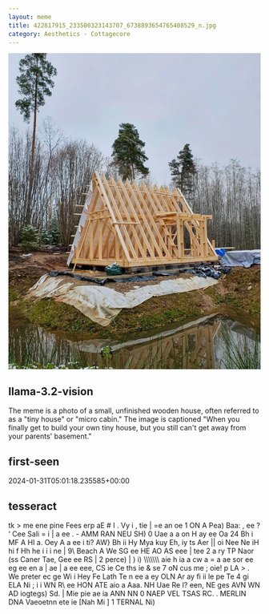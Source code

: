 ```yaml
---
layout: meme
title: 422817915_233500323143707_6738893654765408529_n.jpg
category: Aesthetics - Cottagecore
---
```


<div markdown="0"><a href="422817915_233500323143707_6738893654765408529_n.jpg"><img class="photo" src="422817915_233500323143707_6738893654765408529_n.jpg" /></a>

<h2>llama-3.2-vision</h2>
<p title="Llama-3.2-11B is a really good model that probably gets the visual details right but doesn't understand literary or media references, and often fails to accurately represent the physical arrangement of objects and the implied relationships between the objects.">The meme is a photo of a small, unfinished wooden house, often referred to as a &quot;tiny house&quot; or &quot;micro cabin.&quot; The image is captioned &quot;When you finally get to build your own tiny house, but you still can&#x27;t get away from your parents&#x27; basement.&quot;</p>

<h2>first-seen</h2>
<p title="Because Git doesn't preserve file modification times, this metadata file contains the file's modification time when it was added to the library.">2024-01-31T05:01:18.235585+00:00</p>

<h2>tesseract</h2>
<p title="Tesseract is often terrible and just gives a lot of nonsense characters, but it used to be the state of the art, and usually it is better at correctly representing text than llama-3.2-vision-11b.">tk &gt; me ene pine Fees erp aE # I . Vy i , tie | =e an oe 1 ON A Pea) Baa: , ee ? ‘ Cee Sali = i | a ee . - AMM RAN NEU SH) 0 Uae a a on H ay ee Oa 24 Bh i MF A HI a. Oey A a ee i ti? AW&#125; Bh ii Hy Mya kuy Eh, iy ts Aer || oi Nee Ne iH hi f Hh he i i i ne | 9\ Beach A We SG ee HE AO AS eee | tee 2 a ry TP Naor (ss Caner Tae, Gee ee RS | 2 perce) | ) i) \\\\\\\ aie h ia a cw a = a ae sor ee eg ee en a | ae | a ee eee, CS ie Ce ths ie &amp; se 7 oN cus me ; oie! p LA &gt; . We preter ec ge Wi i Hey Fe Lath Te n ee a ey OLN Ar ay fi ii le pe Te 4 gi ELA Ni ; i i WN R\ ee HON ATE aio a Aaa. NH Uae Re I? een, NE ges AVN WN AD iogtegs) Sd. | Mie pie ae ia ANN NN 0 NAEP VEL TSAS RC. . MERLIN DNA Vaeoetnn ete ie [Nah Mi ] 1 TERNAL Ni)</p>

</div>

